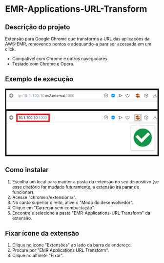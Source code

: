# EMR-Applications-URL-Transform

## Descrição do projeto
<p>Extensão para Google Chrome que transforma a URL das aplicações da AWS-EMR, removendo pontos e adequando-a para ser acessada em um click.</p>

<ul>
    <li>Compatível com Chrome e outros navegadores.</li>
    <li>Testado com Chrome e Opera.</li>
</ul>

## Exemplo de execução
<p align="center">
    <img src="Example.png" alt="Exemplo de execução" />
</p>

## Como instalar
<ol>
    <li>Escolha um local para manter a pasta da extensão no seu dispositivo (se esse diretório for mudado futuramente, a extensão irá parar de funcionar).</li>
    <li>Acesse "chrome://extensions/".</li>
    <li>No canto superior direito, ative o "Modo do desenvolvedor".</li>
    <li>Clique em "Carregar sem compactação".</li>
    <li>Encontre e selecione a pasta "EMR-Applications-URL-Transform" da extensão.</li>
</ol>

## Fixar ícone da extensão
<ol>
    <li>Clique no ícone "Extensões" ao lado da barra de endereço.</li>
    <li>Procure por "EMR Applications URL Transform".</li>
    <li>Clique no alfinete "Fixar".</li>
</ol>